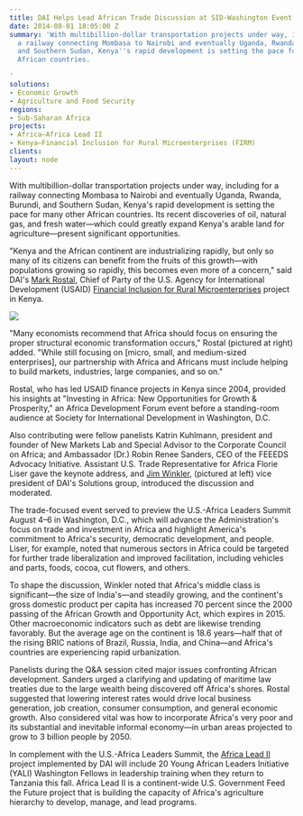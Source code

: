 ```yaml
---
title: DAI Helps Lead African Trade Discussion at SID-Washington Event
date: 2014-08-01 18:05:00 Z
summary: 'With multibillion-dollar transportation projects under way, including for
  a railway connecting Mombasa to Nairobi and eventually Uganda, Rwanda, Burundi,
  and Southern Sudan, Kenya''s rapid development is setting the pace for many other
  African countries.

'
solutions:
- Economic Growth
- Agriculture and Food Security
regions:
- Sub-Saharan Africa
projects:
- Africa—Africa Lead II
- Kenya—Financial Inclusion for Rural Microenterprises (FIRM)
clients: 
layout: node
---
```


With multibillion-dollar transportation projects under way, including for a railway connecting Mombasa to Nairobi and eventually Uganda, Rwanda, Burundi, and Southern Sudan, Kenya's rapid development is setting the pace for many other African countries. Its recent discoveries of oil, natural gas, and fresh water—which could greatly expand Kenya's arable land for agriculture—present significant opportunities.

"Kenya and the African continent are industrializing rapidly, but only so many of its citizens can benefit from the fruits of this growth—with populations growing so rapidly, this becomes even more of a concern," said DAI's [Mark Rostal][1], Chief of Party of the U.S. Agency for International Development (USAID) [Financial Inclusion for Rural Microenterprises][2] project in Kenya.

![][3]

"Many economists recommend that Africa should focus on ensuring the proper structural economic transformation occurs," Rostal (pictured at right) added. "While still focusing on [micro, small, and medium-sized enterprises], our partnership with Africa and Africans must include helping to build markets, industries, large companies, and so on."

Rostal, who has led USAID finance projects in Kenya since 2004, provided his insights at "Investing in Africa: New Opportunities for Growth & Prosperity," an Africa Development Forum event before a standing-room audience at Society for International Development in Washington, D.C.

Also contributing were fellow panelists Katrin Kuhlmann, president and founder of New Markets Lab and Special Advisor to the Corporate Council on Africa; and Ambassador (Dr.) Robin Renee Sanders, CEO of the FEEEDS Advocacy Initiative. Assistant U.S. Trade Representative for Africa Florie Liser gave the keynote address, and [Jim Winkler][4], (pictured at left) vice president of DAI's Solutions group, introduced the discussion and moderated.

The trade-focused event served to preview the U.S.-Africa Leaders Summit August 4–6 in Washington, D.C., which will advance the Administration's focus on trade and investment in Africa and highlight America's commitment to Africa's security, democratic development, and people. Liser, for example, noted that numerous sectors in Africa could be targeted for further trade liberalization and improved facilitation, including vehicles and parts, foods, cocoa, cut flowers, and others.

To shape the discussion, Winkler noted that Africa's middle class is significant—the size of India's—and steadily growing, and the continent's gross domestic product per capita has increased 70 percent since the 2000 passing of the African Growth and Opportunity Act, which expires in 2015. Other macroeconomic indicators such as debt are likewise trending favorably. But the average age on the continent is 18.6 years—half that of the rising BRIC nations of Brazil, Russia, India, and China—and Africa's countries are experiencing rapid urbanization.

Panelists during the Q&A session cited major issues confronting African development. Sanders urged a clarifying and updating of maritime law treaties due to the large wealth being discovered off Africa's shores. Rostal suggested that lowering interest rates would drive local business generation, job creation, consumer consumption, and general economic growth. Also considered vital was how to incorporate Africa's very poor and its substantial and inevitable informal economy—in urban areas projected to grow to 3 billion people by 2050.

In complement with the U.S.-Africa Leaders Summit, the [Africa Lead II][5] project implemented by DAI will include 20 Young African Leaders Initiative (YALI) Washington Fellows in leadership training when they return to Tanzania this fall. Africa Lead II is a continent-wide U.S. Government Feed the Future project that is building the capacity of Africa's agriculture hierarchy to develop, manage, and lead programs.

[1]: /who-we-are/our-team/mark-rostal
[2]: /our-work/projects/kenya-financial-inclusion-rural-microenterprises-firm
[3]: /assets/images/news/WinklerRostal.jpg
[4]: /who-we-are/our-team/jim-packard-winkler
[5]: /our-work/projects/africa-africa-lead-ii
